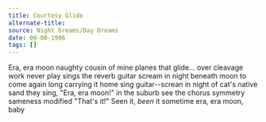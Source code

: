 ```yaml
---
title: Courtesy Glide
alternate-title:
source: Night Dreams/Day Dreams
date: 00-00-1996
tags: []
---
```

Era, era
moon
naughty cousin of mine
planes that glide...
over cleavage work
never play
sings the reverb
guitar scream in night
beneath
moon
to come again
long carrying it home
sing guitar--screan in night
of cat's native sand
they sing,
"Era, era moon!"
in the suburb
see the chorus symmetry
sameness
modified
"That's it!"
Seen it, *been* it
sometime
era, era moon,
baby
